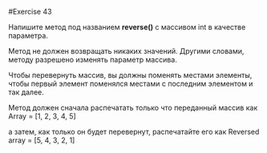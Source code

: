 #Exercise 43

Напишите метод под названием **reverse()** с массивом int в качестве параметра.

Метод не должен возвращать никаких значений. Другими словами, методу разрешено изменять параметр массива.

Чтобы перевернуть массив, вы должны поменять местами элементы, чтобы первый элемент поменялся местами с последним элементом и так далее.

Метод должен сначала распечатать только что переданный массив как Array = [1, 2, 3, 4, 5]

а затем, как только он будет перевернут, распечатайте его как Reversed array = [5, 4, 3, 2, 1]